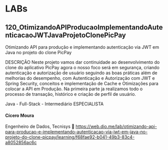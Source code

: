 # LABs

##  120_OtimizandoAPIProducaoImplementandoAutenticacaoJWTJavaProjetoClonePicPay

Otimizando API para produção e implementando autenticação via JWT em Java no projeto do clone PicPay

DESCRIÇÃO
Neste projeto vamos dar continuidade ao desenvolvimento do clone do aplicativo PicPay agora o nosso foco será em segurança, criando autenticação e autorização de usuário seguindo as boas práticas além de melhorias do desempenho, com Autenticação e Autorização com JWT e Spring Security, conceitos e implementação de Cache e Otimizações para colocar a API em Produção. Na primeira parte ja realizamos todo o processo de transação, histórico e criação de perfil de usuário.

Java  -  Full-Stack  -  Intermediário
ESPECIALISTA
#### Cícero Moura
Engenheiro de Dados, Tecnisys

https://web.dio.me/lab/otimizando-api-para-producao-e-implementando-autenticacao-via-jwt-em-java-no-projeto-do-clone-picpay/learning/f68fae92-b041-49b3-83c4-a8052856ac6c


